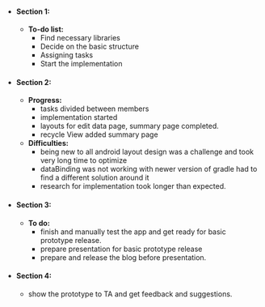 * #### **Section 1:**
  * **To-do list:**
    * Find necessary libraries
    * Decide on the basic structure
    * Assigning tasks
    * Start the implementation
* #### **Section 2:**
  * **Progress:**
    * tasks divided between members
    * implementation started
    * layouts for edit data page, summary page completed.
    * recycle View added summary page
  * **Difficulties:**
    * being new to all android layout design was a challenge and took very long time to optimize
    * dataBinding was not working with newer version of gradle had to find a different solution around it
    * research for implementation took longer than expected.
* #### **Section 3:**
  * **To do:**
    * finish and manually test the app and get ready for basic prototype release.
    * prepare presentation for basic prototype release
    * prepare and release the blog before presentation.
* #### **Section 4:**
  * show the prototype to TA and get feedback and suggestions.
